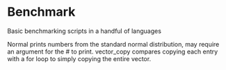 # Benchmark
Basic benchmarking scripts in a handful of languages

Normal prints numbers from the standard normal distribution, may require an argument for the # to print.
vector_copy compares copying each entry with a for loop to simply copying the entire vector.
